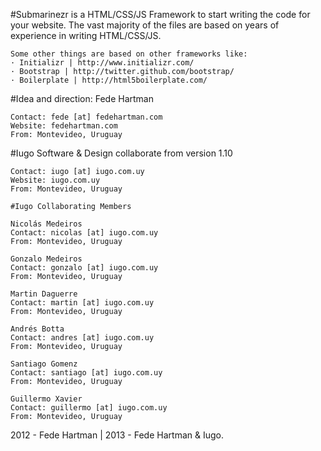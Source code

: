 #Submarinezr is a HTML/CSS/JS Framework
to start writing the code for your website.  The vast majority of the files are based on years of experience in writing HTML/CSS/JS.

	Some other things are based on other frameworks like:
	· Initializr | http://www.initializr.com/
	· Bootstrap | http://twitter.github.com/bootstrap/
	· Boilerplate | http://html5boilerplate.com/


#Idea and direction: Fede Hartman

	Contact: fede [at] fedehartman.com
	Website: fedehartman.com
	From: Montevideo, Uruguay


#Iugo Software & Design collaborate from version 1.10

	Contact: iugo [at] iugo.com.uy
	Website: iugo.com.uy
	From: Montevideo, Uruguay

	#Iugo Collaborating Members

	Nicolás Medeiros
	Contact: nicolas [at] iugo.com.uy
	From: Montevideo, Uruguay

	Gonzalo Medeiros
	Contact: gonzalo [at] iugo.com.uy
	From: Montevideo, Uruguay

	Martin Daguerre
	Contact: martin [at] iugo.com.uy
	From: Montevideo, Uruguay

	Andrés Botta
	Contact: andres [at] iugo.com.uy
	From: Montevideo, Uruguay

	Santiago Gomenz
	Contact: santiago [at] iugo.com.uy
	From: Montevideo, Uruguay

	Guillermo Xavier
	Contact: guillermo [at] iugo.com.uy
	From: Montevideo, Uruguay

2012 - Fede Hartman | 2013 - Fede Hartman & Iugo.
